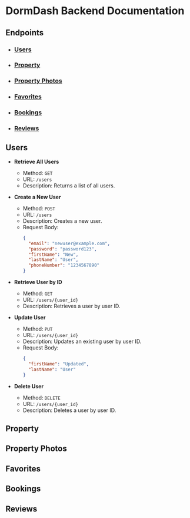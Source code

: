 # DormDash Backend Documentation

## Endpoints
- ### [Users](#users-1)
- ### [Property](#property-1)
- ### [Property Photos](#property-photos-1)
- ### [Favorites](#favorites-1)
- ### [Bookings](#bookings-1)
- ### [Reviews](#reviews-1)

## Users
- **Retrieve All Users**
  - Method: `GET`
  - URL: `/users`
  - Description: Returns a list of all users.

- **Create a New User**
  - Method: `POST`
  - URL: `/users`
  - Description: Creates a new user.
  - Request Body:
    ```json
    {
      "email": "newuser@example.com",
      "password": "password123",
      "firstName": "New",
      "lastName": "User",
      "phoneNumber": "1234567890"
    }
    ```

- **Retrieve User by ID**
  - Method: `GET`
  - URL: `/users/{user_id}`
  - Description: Retrieves a user by user ID.

- **Update User**
  - Method: `PUT`
  - URL: `/users/{user_id}`
  - Description: Updates an existing user by user ID.
  - Request Body:
    ```json
    {
      "firstName": "Updated",
      "lastName": "User"
    }
    ```

- **Delete User**
  - Method: `DELETE`
  - URL: `/users/{user_id}`
  - Description: Deletes a user by user ID.

## Property

## Property Photos

## Favorites

## Bookings

## Reviews